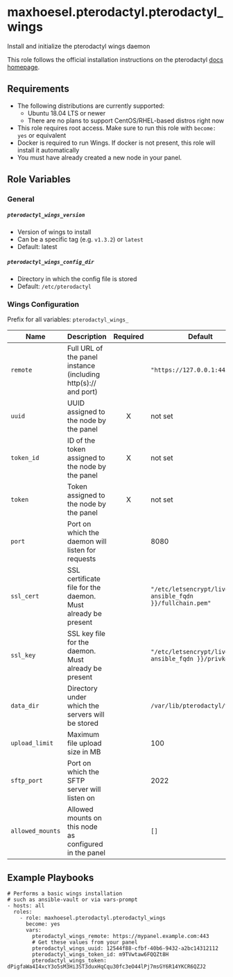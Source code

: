 # maxhoesel.pterodactyl.pterodactyl_wings

Install and initialize the pterodactyl wings daemon

This role follows the official installation instructions on the pterodactyl [docs homepage](https://pterodactyl.io/wings/1.0/installing.html).

## Requirements

- The following distributions are currently supported:
  - Ubuntu 18.04 LTS or newer
  - There are no plans to support CentOS/RHEL-based distros right now
- This role requires root access. Make sure to run this role with `become: yes` or equivalent
- Docker is required to run Wings. If docker is not present, this role will install it automatically
- You must have already created a new node in your panel.

## Role Variables

### General

##### `pterodactyl_wings_version`
- Version of wings to install
- Can be a specific tag (e.g. `v1.3.2`) or `latest`
- Default: latest

##### `pterodactyl_wings_config_dir`
- Directory in which the config file is stored
- Default: `/etc/pterodactyl`

### Wings Configuration

Prefix for all variables: `pterodactyl_wings_`

| Name | Description | Required | Default |
|------|-------------|:--------:|---------|
| `remote` | Full URL of the panel instance (including http(s):// and port) | | `"https://127.0.0.1:443"` |
| `uuid` | UUID assigned to the node by the panel | X | not set |
| `token_id` | ID of the token assigned to the node by the panel | X | not set |
| `token` | Token assigned to the node by the panel | X | not set |
| `port` | Port on which the daemon will listen for requests |  | 8080 |
| `ssl_cert` | SSL certificate file for the daemon. Must already be present | | `"/etc/letsencrypt/live/{{ ansible_fqdn }}/fullchain.pem"` |
| `ssl_key` | SSL key file for the daemon. Must already be present | | `"/etc/letsencrypt/live/{{ ansible_fqdn }}/privkey.pem"` |
| `data_dir` | Directory under which the servers will be stored | | `/var/lib/pterodactyl/volumes`
| `upload_limit` | Maximum file upload size in MB | | 100 |
| `sftp_port` | Port on which the SFTP server will listen on | | 2022 |
| `allowed_mounts` | Allowed mounts on this node as configured in the panel | | `[]` |

## Example Playbooks

```
# Performs a basic wings installation
# such as ansible-vault or via vars-prompt
- hosts: all
  roles:
    - role: maxhoesel.pterodactyl.pterodactyl_wings
      become: yes
      vars:
        pterodactyl_wings_remote: https://mypanel.example.com:443
        # Get these values from your panel
        pterodactyl_wings_uuid: 12544f88-cfbf-40b6-9432-a2bc14312112
        pterodactyl_wings_token_id: m9TVwtaw6FQQZt8H
        pterodactyl_wings_token: dPigfaWa4I4xcY3o5sM3Hi3ST3duxHqCqu30fc3eO44lPj7msGY6R14YKCR6QZJ2
```
